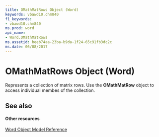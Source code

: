 ```yaml
---
title: OMathMatRows Object (Word)
keywords: vbawd10.chm840
f1_keywords:
- vbawd10.chm840
ms.prod: word
api_name:
- Word.OMathMatRows
ms.assetid: beeb74aa-23ba-b9da-1f24-65c91fb3dc2c
ms.date: 06/08/2017
---
```



# OMathMatRows Object (Word)

Represents a collection of matrix rows. Use the **OMathMatRow** object to access individual membes of the collection.


## See also


#### Other resources



[Word Object Model Reference](http://msdn.microsoft.com/library/be452561-b436-bb9b-6f94-3faa9a74a6fd%28Office.15%29.aspx)

